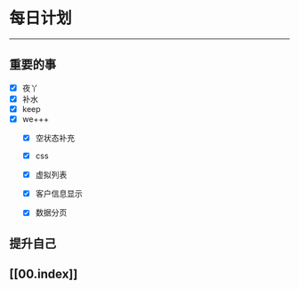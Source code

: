 
# 每日计划
---
## 重要的事

- [x]  夜丫
- [x] 补水
- [x]  keep
- [x]  we+++
    - [x]  空状态补充
    - [x] css
    - [x] 虚拟列表
    - [x] 客户信息显示
    - [x] 数据分页
  



## 提升自己

  



## [[00.index]]










